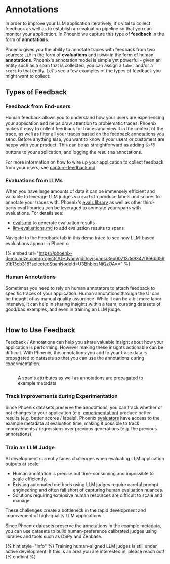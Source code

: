 # Annotations

In order to improve your LLM application iteratively, it's vital to collect feedback as well as to establish an evaluation pipeline so that you can monitor your application. In Phoenix we capture this type of **feedback** in the form of **annotations**.

Phoenix gives you the ability to annotate traces with feedback from two sources: `LLM` in the form of **evaluations** and `HUMAN` in the form of human **annotations**. Phoenix's annotation model is simple yet powerful - given an entity such as a span that is collected, you can assign a `label` and/or a `score` to that entity. Let's see a few examples of the types of feedback you might want to collect:

## Types of Feedback

### Feedback from End-users

Human feedback allows you to understand how your users are experiencing your application and helps draw attention to problematic traces. Phoenix makes it easy to collect feedback for traces and view it in the context of the trace, as well as filter all your traces based on the feedback annotations you send. Before anything else, you want to know if your users or customers are happy with your product. This can be as straightforward as adding :thumbsup: :thumbsdown: buttons to your application, and logging the result as annotations.

For more information on how to wire up your application to collect feedback from your users, see [capture-feedback.md](../how-to-tracing/feedback-and-annotations/capture-feedback.md "mention")

### Evaluations from LLMs

When you have large amounts of data it can be immensely efficient and valuable to leverage LLM judges via `evals` to produce labels and scores to annotate your traces with. Phoenix's [evals library](../../evaluation/llm-evals/) as well as other third-party eval libraries can be leveraged to annotate your spans with evaluations. For details see:

* [evals.md](../../evaluation/evals.md "mention") to generate evaluation results
* [llm-evaluations.md](../how-to-tracing/feedback-and-annotations/llm-evaluations.md "mention") to add evaluation results to spans

Navigate to the Feedback tab in this demo trace to see how LLM-based evaluations appear in Phoenix:

{% embed url="https://phoenix-demo.arize.com/projects/UHJvamVjdDoy/spans/3eb00713de9347f9e6b056b1b13cb318?selectedSpanNodeId=U3BhbjozNjQzOA==" %}

### Human Annotations

Sometimes you need to rely on human annotators to attach feedback to specific traces of your application. Human annotations through the UI can be thought of as manual quality assurance. While it can be a bit more labor intensive, it can help in sharing insights within a team, curating datasets of good/bad examples, and even in training an LLM judge.

<figure><img src="https://storage.googleapis.com/arize-assets/phoenix/assets/images/annotation_flow.gif" alt=""><figcaption></figcaption></figure>

## How to Use Feedback

Feedback / Annotations can help you share valuable insight about how your application is performing. However making these insights actionable can be difficult. With Phoenix, the annotations you add to your trace data is propagated to datasets so that you can use the annotations during experimentation.

<figure><img src="https://storage.googleapis.com/arize-assets/phoenix/assets/images/span_to_dataset_example.png" alt=""><figcaption><p>A span's attributes as well as annotations are propagated to example metadata</p></figcaption></figure>

### Track Improvements during Experimentation

Since Phoenix datasets preserve the annotations, you can track whether or not changes to your application (e.g. [experimentation](../../datasets-and-experiments/how-to-experiments/#how-to-run-experiments)) produce better results (e.g. better scores / labels). Phoenix [evaluators](../../datasets-and-experiments/how-to-experiments/using-evaluators.md) have access to the example metadata at evaluation time, making it possible to track improvements / regressions over previous generations (e.g. the previous annotations).

### Train an LLM Judge

AI development currently faces challenges when evaluating LLM application outputs at scale:

* Human annotation is precise but time-consuming and impossible to scale efficiently.
* Existing automated methods using LLM judges require careful prompt engineering and often fall short of capturing human evaluation nuances.
* Solutions requiring extensive human resources are difficult to scale and manage.

These challenges create a bottleneck in the rapid development and improvement of high-quality LLM applications.

Since Phoenix datasets preserve the annotations in the example metadata, you can use datasets to build human-preference calibrated judges using libraries and tools such as DSPy and Zenbase.

{% hint style="info" %}
Training human-aligned LLM judges is still under active development. If this is an area you are interested in, please reach out!
{% endhint %}
